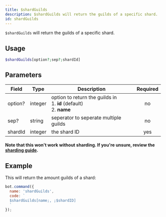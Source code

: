 ```yaml
---
title: $shardGuilds 
description: $shardGuilds will return the guilds of a specific shard.
id: shardGuilds
---
```


`$shardGuilds` will return the guilds of a specific shard.

## Usage

```php
$shardGuilds[option?;sep?;shardId]
```

## Parameters 


| Field     | Type    | Description                                        | Required |
|-----------|---------|----------------------------------------------------| :------: |
| option?    | integer  | option to return the guilds in <br> 1. **id** (default) <br> 2. **name**                             | no      |
| sep?     | string  | seperator to seperate multiple guilds          | no       |
| shardId     | integer  |   the shard ID        | yes       |

#### Note that this won't work without sharding. If you're unsure, review the [sharding guide](../guides/sharding.md).

## Example

This will return the amount guilds of a shard:

```javascript
bot.command({
  name: 'shardGuilds',
  code: `
  $shardGuilds[name;, ;$shardID]
  `
});
```
